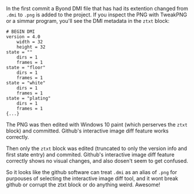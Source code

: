 In the first commit a Byond DMI file that has had its extention changed from `.dmi` to `.png` is added to the project. If you inspect the PNG with TweakPNG or a simmar program, you'll see the DMI metadata in the `ztxt` block:

```
# BEGIN DMI
version = 4.0
	width = 32
	height = 32
state = ""
	dirs = 1
	frames = 1
state = "floor"
	dirs = 1
	frames = 1
state = "white"
	dirs = 1
	frames = 1
state = "plating"
	dirs = 1
	frames = 1
{...}
```

The PNG was then edited with Windows 10 paint (which perserves the `ztxt` block) and committed. Github's interactive image diff feature works correctly.

Then only the `ztxt` block was edited (truncated to only the version info and first state entry) and commited. Github's interactive image diff feature correctly shows no visual changes, and also dosen't seem to get confused.

So it looks like the github software can treat `.dmi` as an alias of `.png` for purpouses of selecting the interactive image diff tool, and it wont break github or corrupt the ztxt block or do anything weird. Awesome!
